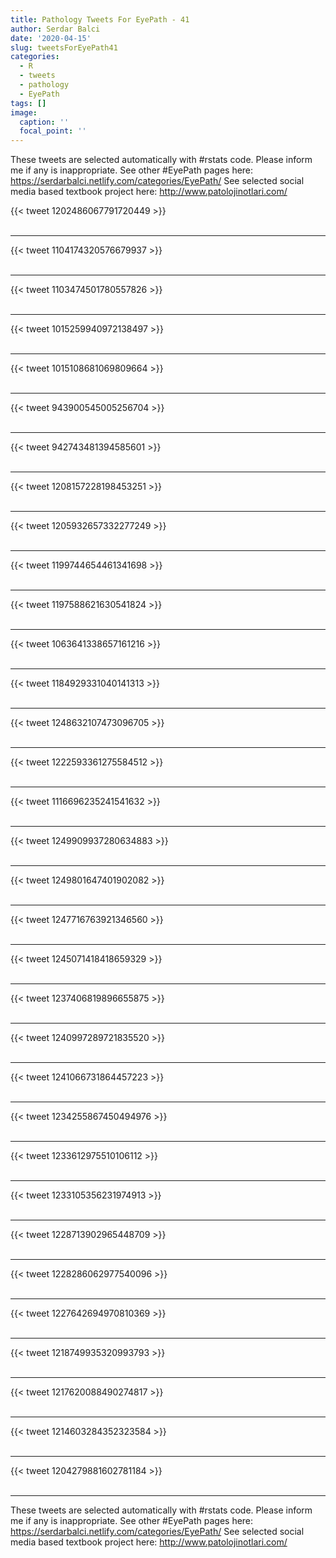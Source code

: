 ```yaml
---
title: Pathology Tweets For EyePath - 41
author: Serdar Balci
date: '2020-04-15'
slug: tweetsForEyePath41
categories:
  - R
  - tweets
  - pathology
  - EyePath
tags: []
image:
  caption: ''
  focal_point: ''
---
```



These tweets are selected automatically with #rstats code. Please inform me if any is inappropriate.
See other #EyePath pages here: https://serdarbalci.netlify.com/categories/EyePath/ 
See selected social media based textbook project here: http://www.patolojinotlari.com/

{{< tweet 1202486067791720449 >}}
<br>
<br>
<hr>
{{< tweet 1104174320576679937 >}}
<br>
<br>
<hr>
{{< tweet 1103474501780557826 >}}
<br>
<br>
<hr>
{{< tweet 1015259940972138497 >}}
<br>
<br>
<hr>
{{< tweet 1015108681069809664 >}}
<br>
<br>
<hr>
{{< tweet 943900545005256704 >}}
<br>
<br>
<hr>
{{< tweet 942743481394585601 >}}
<br>
<br>
<hr>
{{< tweet 1208157228198453251 >}}
<br>
<br>
<hr>
{{< tweet 1205932657332277249 >}}
<br>
<br>
<hr>
{{< tweet 1199744654461341698 >}}
<br>
<br>
<hr>
{{< tweet 1197588621630541824 >}}
<br>
<br>
<hr>
{{< tweet 1063641338657161216 >}}
<br>
<br>
<hr>
{{< tweet 1184929331040141313 >}}
<br>
<br>
<hr>
{{< tweet 1248632107473096705 >}}
<br>
<br>
<hr>
{{< tweet 1222593361275584512 >}}
<br>
<br>
<hr>
{{< tweet 1116696235241541632 >}}
<br>
<br>
<hr>
{{< tweet 1249909937280634883 >}}
<br>
<br>
<hr>
{{< tweet 1249801647401902082 >}}
<br>
<br>
<hr>
{{< tweet 1247716763921346560 >}}
<br>
<br>
<hr>
{{< tweet 1245071418418659329 >}}
<br>
<br>
<hr>
{{< tweet 1237406819896655875 >}}
<br>
<br>
<hr>
{{< tweet 1240997289721835520 >}}
<br>
<br>
<hr>
{{< tweet 1241066731864457223 >}}
<br>
<br>
<hr>
{{< tweet 1234255867450494976 >}}
<br>
<br>
<hr>
{{< tweet 1233612975510106112 >}}
<br>
<br>
<hr>
{{< tweet 1233105356231974913 >}}
<br>
<br>
<hr>
{{< tweet 1228713902965448709 >}}
<br>
<br>
<hr>
{{< tweet 1228286062977540096 >}}
<br>
<br>
<hr>
{{< tweet 1227642694970810369 >}}
<br>
<br>
<hr>
{{< tweet 1218749935320993793 >}}
<br>
<br>
<hr>
{{< tweet 1217620088490274817 >}}
<br>
<br>
<hr>
{{< tweet 1214603284352323584 >}}
<br>
<br>
<hr>
{{< tweet 1204279881602781184 >}}
<br>
<br>
<hr>


These tweets are selected automatically with #rstats code. Please inform me if any is inappropriate.
See other #EyePath pages here: https://serdarbalci.netlify.com/categories/EyePath/ 
See selected social media based textbook project here: http://www.patolojinotlari.com/
